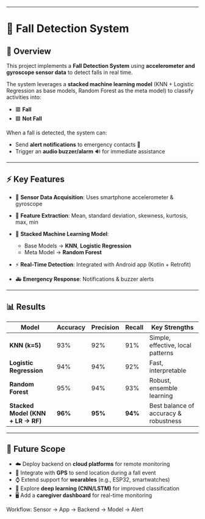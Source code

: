

---

# 🚨 Fall Detection System

## 📌 Overview

This project implements a **Fall Detection System** using **accelerometer and gyroscope sensor data** to detect falls in real time.

The system leverages a **stacked machine learning model** (KNN + Logistic Regression as base models, Random Forest as the meta model) to classify activities into:

* 🟥 **Fall**
* 🟩 **Not Fall**

When a fall is detected, the system can:

* Send **alert notifications** to emergency contacts 📲
* Trigger an **audio buzzer/alarm** 🔊 for immediate assistance

---

## ⚡ Key Features

* 📱 **Sensor Data Acquisition**: Uses smartphone accelerometer & gyroscope
* 🧮 **Feature Extraction**: Mean, standard deviation, skewness, kurtosis, max, min
* 🤖 **Stacked Machine Learning Model**:

  * Base Models → **KNN**, **Logistic Regression**
  * Meta Model → **Random Forest**
* ⚡ **Real-Time Detection**: Integrated with Android app (Kotlin + Retrofit)
* 🚑 **Emergency Response**: Notifications & buzzer alerts

---

## 📊 Results

| Model                             | Accuracy | Precision | Recall  | Key Strengths                         |
| --------------------------------- | -------- | --------- | ------- | ------------------------------------- |
| **KNN (k=5)**                     | 93%      | 92%       | 91%     | Simple, effective, local patterns     |
| **Logistic Regression**           | 94%      | 94%       | 92%     | Fast, interpretable                   |
| **Random Forest**                 | 95%      | 94%       | 93%     | Robust, ensemble learning             |
| **Stacked Model (KNN + LR → RF)** | **96%**  | **95%**   | **94%** | Best balance of accuracy & robustness |

---

## 🔮 Future Scope

* ☁️ Deploy backend on **cloud platforms** for remote monitoring
* 📍 Integrate with **GPS** to send location during a fall event
* ⌚ Extend support for **wearables** (e.g., ESP32, smartwatches)
* 🧠 Explore **deep learning (CNN/LSTM)** for improved classification
* 🖥️ Add a **caregiver dashboard** for real-time monitoring

Workflow: Sensor → App → Backend → Model → Alert
